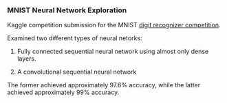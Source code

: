 ### MNIST Neural Network Exploration

Kaggle competition submission for the MNIST [digit recognizer competition](https://www.kaggle.com/c/digit-recognizer).

Examined two different types of neural netorks:

1. Fully connected sequential neural network using almost only dense layers.

2. A convolutional sequential neural network

The former achieved approximately 97.6% accuracy, while the latter achieved approximately 99% accuracy.
